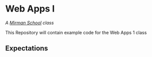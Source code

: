 # Web Apps I
*A [Mirman School](https://mirman.org) class*

This Repository will contain example code for the Web Apps 1 class

## Expectations
